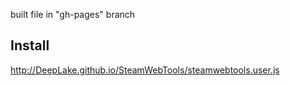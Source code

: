 built file in "gh-pages" branch
## Install
http://DeepLake.github.io/SteamWebTools/steamwebtools.user.js
